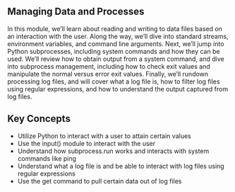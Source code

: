 ## Managing Data and Processes

In this module, we’ll learn about reading and writing to data files based on an interaction with the user. Along the way, we’ll dive into standard streams, environment variables, and command line arguments. Next, we’ll jump into Python subprocesses, including system commands and how they can be used. We’ll review how to obtain output from a system command, and dive into subprocess management, including how to check exit values and manipulate the normal versus error exit values. Finally, we’ll rundown processing log files, and will cover what a log file is, how to filter log files using regular expressions, and how to understand the output captured from log files.

## Key Concepts
    
* Utilize Python to interact with a user to attain certain values
* Use the input() module to interact with the user
* Understand how subprocess.run works and interacts with system commands like ping
* Understand what a log file is and be able to interact with log files using regular expressions
* Use the get command to pull certain data out of log files